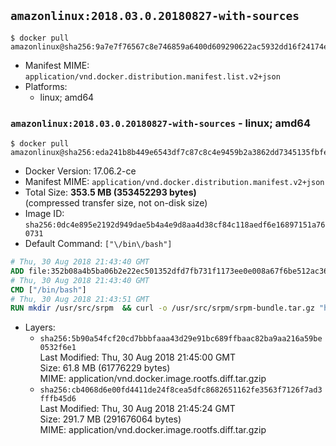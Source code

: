## `amazonlinux:2018.03.0.20180827-with-sources`

```console
$ docker pull amazonlinux@sha256:9a7e7f76567c8e746859a6400d609290622ac5932dd16f24174e83c51b6bb489
```

-	Manifest MIME: `application/vnd.docker.distribution.manifest.list.v2+json`
-	Platforms:
	-	linux; amd64

### `amazonlinux:2018.03.0.20180827-with-sources` - linux; amd64

```console
$ docker pull amazonlinux@sha256:eda241b8b449e6543df7c87c8c4e9459b2a3862dd7345135fbfeb0fa6d6f3537
```

-	Docker Version: 17.06.2-ce
-	Manifest MIME: `application/vnd.docker.distribution.manifest.v2+json`
-	Total Size: **353.5 MB (353452293 bytes)**  
	(compressed transfer size, not on-disk size)
-	Image ID: `sha256:0dc4e895e2192d949dae5b4a4e9d8aa4d38cf84c118aedf6e16897151a760731`
-	Default Command: `["\/bin\/bash"]`

```dockerfile
# Thu, 30 Aug 2018 21:43:40 GMT
ADD file:352b08a4b5ba06b2e22ec501352dfd7fb731f1173ee0e008a67f6be512ac3615 in / 
# Thu, 30 Aug 2018 21:43:40 GMT
CMD ["/bin/bash"]
# Thu, 30 Aug 2018 21:43:51 GMT
RUN mkdir /usr/src/srpm  && curl -o /usr/src/srpm/srpm-bundle.tar.gz "https://amazon-linux-docker-sources.s3-accelerate.amazonaws.com/srpm-bundle.tar.gz?versionId=G7JV6l3amfK7ZI6vMX7naHgMkmf_uoNE"  && echo "ce4c3194cd8ed0137f80249be6e1cadd964102965926360d9bc8a58aef84e180 /usr/src/srpm/srpm-bundle.tar.gz" | sha256sum -c -
```

-	Layers:
	-	`sha256:5b90a54fcf20cd7bbbfaaa43d29e91bc689ffbaac82ba9aa216a59be0532f6e1`  
		Last Modified: Thu, 30 Aug 2018 21:45:00 GMT  
		Size: 61.8 MB (61776229 bytes)  
		MIME: application/vnd.docker.image.rootfs.diff.tar.gzip
	-	`sha256:cb4068d6e00fd4411de24f8cea5dfc8682651162fe3563f7126f7ad3fffb45d6`  
		Last Modified: Thu, 30 Aug 2018 21:45:24 GMT  
		Size: 291.7 MB (291676064 bytes)  
		MIME: application/vnd.docker.image.rootfs.diff.tar.gzip
